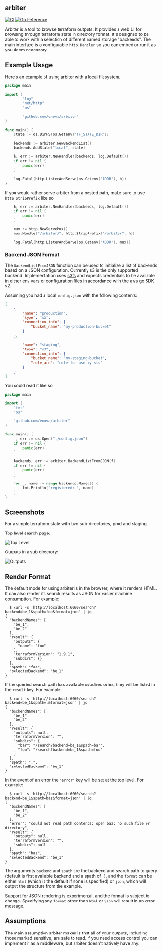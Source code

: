 arbiter
-------

[![CI](https://github.com/enova/arbiter/actions/workflows/ci.yml/badge.svg)](https://github.com/enova/arbiter/actions/workflows/ci.yml) [![Go Reference](https://pkg.go.dev/badge/github.com/enova/arbiter.svg)](https://pkg.go.dev/github.com/enova/arbiter)

Arbiter is a tool to browse terraform outputs. It provides a web UI for browsing
through terraform state in directory format. It's designed to be able to work
with a selection of different named storage "backends". The main interface is a
configurable `http.Handler` so you can embed or run it as you deem necessary.

## Example Usage

Here's an example of using arbiter with a local filesystem.

```go
package main

import (
        "log"
        "net/http"
        "os"

        "github.com/enova/arbiter"
)

func main() {
	state := os.DirFS(os.Getenv("TF_STATE_DIR"))

	backends := arbiter.NewBackendList()
	backends.AddState("local", state)

	h, err := arbiter.NewHandler(backends, log.Default())
	if err != nil {
		panic(err)
	}

	log.Fatal(http.ListenAndServe(os.Getenv("ADDR"), h))
}
```

If you would rather serve arbiter from a nested path, make sure to use
`http.StripPrefix` like so

```go
	h, err := arbiter.NewHandler(backends, log.Default())
	if err != nil {
		panic(err)
	}

	mux := http.NewServeMux()
	mux.Handle("/arbiter/", http.StripPrefix("/arbiter", h))

	log.Fatal(http.ListenAndServe(os.Getenv("ADDR"), mux))
```

### Backend JSON Format

The `BackendListFromJSON` function can be used to initialize a list of backends
based on a JSON configuration. Currently s3 is the only supported backend.
Implementation uses [s3fs](https://github.com/packrat386/s3fs) and expects
credentials to be available in either env vars or configuration files in
accordance with the aws go SDK v2.

Assuming you had a local `config.json` with the following contents:

```json
[
    {
        "name": "production",
        "type": "s3",
        "connection_info": {
            "bucket_name": "my-production-bucket"
        }
    },
    {
        "name": "staging",
        "type": "s3",
        "connection_info": {
            "bucket_name": "my-staging-bucket",
            "role_arn": "role-for-use-by-sts"
        }
    }
]
```

You could read it like so

```go
package main

import (
	"fmt"
	"os"

	"github.com/enova/arbiter"
)

func main() {
	f, err := os.Open("./config.json")
	if err != nil {
		panic(err)
	}

	backends, err := arbiter.BackendListFromJSON(f)
	if err != nil {
		panic(err)
	}

	for _, name := range backends.Names() {
		fmt.Println("registered: ", name)
	}
}
```

## Screenshots

For a simple terraform state with two sub-directories, prod and staging

Top level search page:

![Top Level](screenshots/arbiter_dir.png?raw=true "Top Level")

Outputs in a sub directory:

![Outputs](screenshots/arbiter_outputs.png?raw=true "Outputs")


## Render Format

The default mode for using arbiter is in the browser, where it renders
HTML. It can also render its search results as JSON for easier machine
consumption. For example:

```
  $ curl -s 'http://localhost:6060/search?backend=be_1&spath=foo&format=json' | jq
{
  "backendNames": [
    "be_1",
    "be_2"
  ],
  "result": {
    "outputs": {
      "name": "foo"
    },
    "terraformVersion": "1.9.1",
    "subdirs": {}
  },
  "spath": "foo",
  "selectedBackend": "be_1"
}
```

If the queried search path has available subdirectories, they will be
listed in the `result` key. For example:

```
  $ curl -s 'http://localhost:6060/search?backend=be_1&spath=.&format=json' | jq
{
  "backendNames": [
    "be_1",
    "be_2"
  ],
  "result": {
    "outputs": null,
    "terraformVersion": "",
    "subdirs": {
      "bar": "/search?backend=be_1&spath=bar",
      "foo": "/search?backend=be_1&spath=foo"
    }
  },
  "spath": ".",
  "selectedBackend": "be_1"
}
```

In the event of an error the `"error"` key will be set at the top
level. For example:

```
  $ curl -s 'http://localhost:6060/search?backend=be_1&spath=baz&format=json' | jq
{
  "backendNames": [
    "be_1",
    "be_2"
  ],
  "error": "could not read path contents: open baz: no such file or directory",
  "result": {
    "outputs": null,
    "terraformVersion": "",
    "subdirs": null
  },
  "spath": "baz",
  "selectedBackend": "be_1"
}
```

The arguments `backend` and `spath` are the backend and search path to
query (default is first available backend and a spath of `.`), and the
`format` can be either `html` (which is the default if none is
specified) or `json`, which will output the structure from the
example.

Support for JSON rendering is experimental, and the format is subject
to change. Specifying any `format` other than `html` or `json` will
result in an error message.

## Assumptions

The main assumption arbiter makes is that all of your outputs, including those
marked sensitive, are safe to read. If you need access control you can implement
it as a middleware, but arbiter doesn't natively have any.
